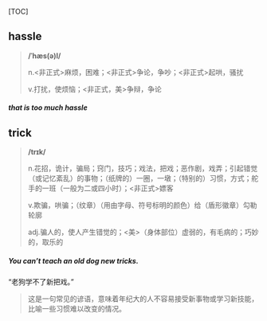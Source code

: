[TOC]

## hassle

> **/ˈhæs(ə)l/**
>
> n.<非正式>麻烦，困难；<非正式>争论，争吵；<非正式>起哄，骚扰
>
> v.打扰，使烦恼；<非正式，美>争辩，争论

##### that is too much **hassle**

## trick

> **/trɪk/**
>
> n.花招，诡计，骗局；窍门，技巧；戏法，把戏；恶作剧，戏弄；引起错觉（或记忆紊乱）的事物；（纸牌的）一圈，一墩；（特别的）习惯，方式；舵手的一班（一般为二或四小时）；<非正式>嫖客
>
> v.欺骗，哄骗；（纹章）（用由字母、符号标明的颜色）给（盾形徽章）勾勒轮廓
>
> adj.骗人的，使人产生错觉的；<美>（身体部位）虚弱的，有毛病的；巧妙的，取乐的

##### You can’t teach an old dog new **tricks**.

“老狗学不了新把戏。”

> 这是一句常见的谚语，意味着年纪大的人不容易接受新事物或学习新技能，比喻一些习惯难以改变的情况。